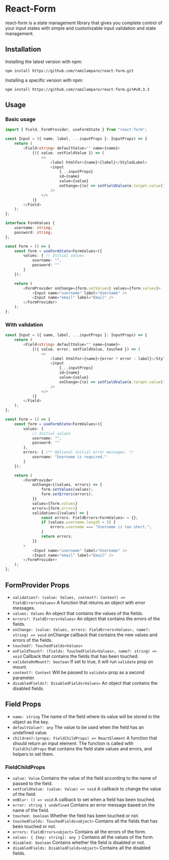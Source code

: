 # React-Form

react-form is a state management library that gives you complete control of your input states with simple and customizable input validation and state management.

## Installation

Installing the latest version with npm:

`npm install https://github.com/ramilamparo/react-form.git`

Installing a specific version with npm:

`npm install https://github.com/ramilamparo/react-form.git#v0.3.3`

## Usage

### Basic usage

```typescript
import { Field, FormProvider, useFormState } from "react-form";

const Input = ({ name, label, ...inputProps }: InputProps) => {
	return (
		<Field<string> defaultValue="" name={name}>
			{({ value, setFieldValue }) => (
				<>
					<label htmlFor={name}>{label}</StyledLabel>
					<input
						{...inputProps}
						id={name}
						value={value}
						onChange={(e) => setFieldValue(e.target.value)}
					/>
				</>
			)}
		</Field>
	);
};

interface FormValues {
    username: string;
    password: string;
};

const Form = () => {
    const form = useFormState<FormValues>({
        values: { // Initial values
            username: "",
            password: ""
        }
    });

    return (
        <FormProvider onChange={form.setValues} values={form.values}>
            <Input name="username" label="Username" />
            <Input name="email" label="Email" />
        </FormProvider>
    );
};

```

### With validation

```typescript
const Input = ({ name, label, ...inputProps }: InputProps) => {
	return (
		<Field<string> defaultValue="" name={name}>
			{({ value, error, setFieldValue, touched }) => (
				<>
					<label htmlFor={name}>{error ? error : label}</StyledLabel>
					<input
						{...inputProps}
						id={name}
						value={value}
						onChange={(e) => setFieldValue(e.target.value)}
					/>
				</>
			)}
		</Field>
	);
};

const Form = () => {
	const form = useFormState<FormValues>({
		values: {
			// Initial values
			username: "",
			password: ""
		},
		errors: { /** Optional initial error messages. */
			username: "Username is required."
		}
	});

	return (
		<FormProvider
			onChange={(values, errors) => {
				form.setValues(values);
				form.setErrors(errors);
			}}
			values={form.values}
			errors={form.errors}
			validation={(values) => {
				const errors: FieldErrors<FormValues> = {};
				if (values.username.length < 5) {
					errors.username === "Username is too short.";
				}
				return errors;
			}}
		>
			<Input name="username" label="Username" />
			<Input name="email" label="Email" />
		</FormProvider>
	);
};
```

## FormProvider Props

- `validation?: (value: Values, context?: Context) => FieldErrors<Values>` A function that returns an object with error messages.
- `values: Values` An object that contains the values of the fields.
- `errors?: FieldErrors<Values>` An object that contains the errors of the fields.
- `onChange: (value: Values, errors: FieldErrors<Values>, name?: string) => void` onChange callback that contains the new values and errors of the fields.
- `touched?: TouchedFields<Values>`
- `onFieldTouch?: (fields: TouchedFields<Values>, name?: string) => void` Callback that contains the fields that has been touched.
- `validateOnMount?: boolean` If set to true, it will run `validate` prop on mount.
- `context?: Context` Will be passed to `validate` prop as a second parameter.
- `disabledFields?: DisabledFields<Values>` An object that contains the disabled fields.

## Field Props

- `name: string` The name of the field where its value will be stored in the object as the key.
- `defaultValue?: any` The value to be used when the field has an undefined value.
- `children?:(props: FieldChildProps) => ReactElement` A function that should return an input element. The function is called with `FieldChildProps` that contains the field state values and errors, and helpers to set them.

### FieldChildProps

- `value: Value` Contains the value of the field according to the name of passed to the field.
- `setFieldValue: (value: Value) => void` A callback to change the value of the field.
- `onBlur: () => void` A callback to set when a field has been touched.
- `error: string | undefined` Contains an error message based on the name of the field.
- `touched: boolean` Whether the field has been touched or not.
- `touchedFields: TouchedFields<object>` Contains all the fields that has been touched or not.
- `errors: FieldErrors<object>` Contains all the errors of the form.
- `values: { [key: string]: any }` Contains all the values of the form.
- `disabled: boolean` Contains whether the field is disabled or not.
- `disabledFields: DisabledFields<object>` Contains all the disabled fields.
